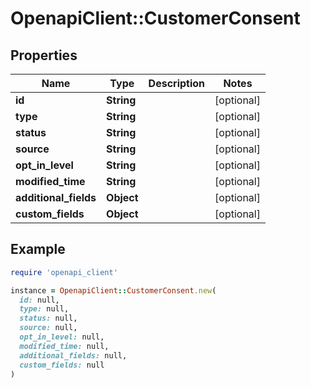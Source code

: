 # OpenapiClient::CustomerConsent

## Properties

| Name | Type | Description | Notes |
| ---- | ---- | ----------- | ----- |
| **id** | **String** |  | [optional] |
| **type** | **String** |  | [optional] |
| **status** | **String** |  | [optional] |
| **source** | **String** |  | [optional] |
| **opt_in_level** | **String** |  | [optional] |
| **modified_time** | **String** |  | [optional] |
| **additional_fields** | **Object** |  | [optional] |
| **custom_fields** | **Object** |  | [optional] |

## Example

```ruby
require 'openapi_client'

instance = OpenapiClient::CustomerConsent.new(
  id: null,
  type: null,
  status: null,
  source: null,
  opt_in_level: null,
  modified_time: null,
  additional_fields: null,
  custom_fields: null
)
```

